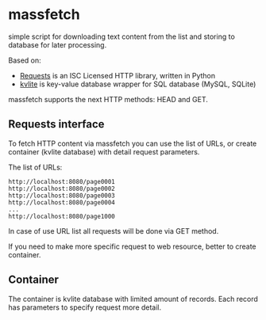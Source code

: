 # massfetch

simple script for downloading text content from the list and storing to database for later processing. 

Based on:
- [Requests](https://github.com/kennethreitz/requests) is an ISC Licensed HTTP library, written in Python
- [kvlite](https://github.com/ownport/kvlite) is key-value database wrapper for SQL database (MySQL, SQLite)

massfetch supports the next HTTP methods: HEAD and GET. 

## Requests interface

To fetch HTTP content via massfetch you can use the list of URLs, or create container (kvlite database) with detail request parameters.

The list of URLs:
```
http://localhost:8080/page0001
http://localhost:8080/page0002
http://localhost:8080/page0003
http://localhost:8080/page0004
...
http://localhost:8080/page1000
```

In case of use URL list all requests will be done via GET method.

If you need to make more specific request to web resource, better to create container.

## Container

The container is kvlite database with limited amount of records. Each record has parameters to specify request more detail.









